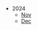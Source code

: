 <!-- _sidebar.md -->

* 2024
  * [Nov](2024\11.md) <!--注意这里是相对路径-->
  * [Dec](2024\12.md) <!--注意这里是相对路径-->
